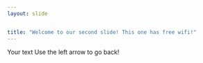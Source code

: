 ```yaml
---
layout: slide


title: "Welcome to our second slide! This one has free wifi!"
---
```

Your text
Use the left arrow to go back!
